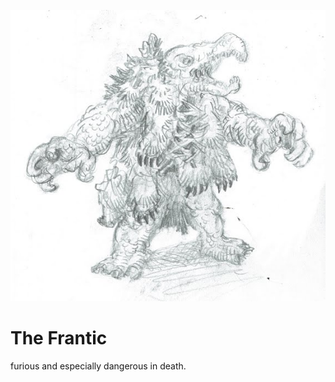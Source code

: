 ![The Frantic](\images\unnamed.jpg?raw=true)

# The Frantic
furious and especially dangerous in death.

